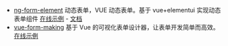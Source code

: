- [ng-form-element](https://github.com/jjxliu306/ng-form-element)
  动态表单，VUE 动态表单。基于 vue+elementui 实现动态表单组件
  [在线示例](https://jjxliu306.github.io/ng-form-element/dist/index.html) - [文档](https://www.ng-form.cn/)
- [vue-form-making](https://github.com/GavinZhuLei/vue-form-making)
  基于 Vue 的可视化表单设计器，让表单开发简单而高效。
  [在线示例](https://form.making.link/basic-version/#/zh-CN/)

